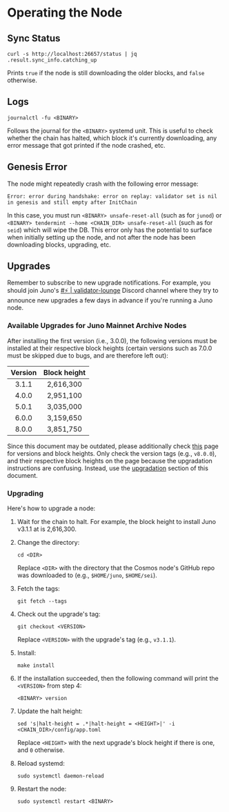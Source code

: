 # Operating the Node

## Sync Status

```shell
curl -s http://localhost:26657/status | jq .result.sync_info.catching_up
```

Prints `true` if the node is still downloading the older blocks, and `false` otherwise.

## Logs

```shell
journalctl -fu <BINARY>
```

Follows the journal for the `<BINARY>` systemd unit. This is useful to check whether the chain has halted, which block it's currently downloading, any error message that got printed if the node crashed, etc.

## Genesis Error

The node might repeatedly crash with the following error message:

```
Error: error during handshake: error on replay: validator set is nil in genesis and still empty after InitChain
```

In this case, you must run `<BINARY> unsafe-reset-all` (such as for `junod`) or `<BINARY> tendermint --home <CHAIN_DIR> unsafe-reset-all` (such as for `seid`) which will wipe the DB. This error only has the potential to surface when initially setting up the node, and not after the node has been downloading blocks, upgrading, etc.

## Upgrades

Remember to subscribe to new upgrade notifications. For example, you should join Juno's [#⚡ | validator-lounge](https://discord.com/channels/816256689078403103/816263136491339867) Discord channel where they try to announce new upgrades a few days in advance if you're running a Juno node.

### Available Upgrades for Juno Mainnet Archive Nodes

After installing the first version (i.e., 3.0.0), the following versions must be installed at their respective block heights (certain versions such as 7.0.0 must be skipped due to bugs, and are therefore left out):

|Version|Block height|
|:---:|:---:|
|3.1.1|2,616,300|
|4.0.0|2,951,100|
|5.0.1|3,035,000|
|6.0.0|3,159,650|
|8.0.0|3,851,750|

Since this document may be outdated, please additionally check [this](https://docs.junonetwork.io/validators/mainnet-upgrades) page for versions and block heights. Only check the version tags (e.g., `v8.0.0`), and their respective block heights on the page because the upgradation instructions are confusing. Instead, use the [upgradation](#upgrading) section of this document.

### Upgrading

Here's how to upgrade a node:
1. Wait for the chain to halt. For example, the block height to install Juno v3.1.1 at is 2,616,300.
2. Change the directory:

    ```shell
    cd <DIR>
    ```

    Replace `<DIR>` with the directory that the Cosmos node's GitHub repo was downloaded to (e.g., `$HOME/juno`, `$HOME/sei`).
3. Fetch the tags:

    ```shell
    git fetch --tags
    ```
4. Check out the upgrade's tag:

    ```shell
    git checkout <VERSION>
    ```

   Replace `<VERSION>` with the upgrade's tag (e.g., `v3.1.1`).
5. Install:

    ```shell
    make install
    ```
6. If the installation succeeded, then the following command will print the `<VERSION>` from step 4:

    ```shell
    <BINARY> version
    ```
7. Update the halt height:

    ```shell
    sed 's|halt-height = .*|halt-height = <HEIGHT>|' -i <CHAIN_DIR>/config/app.toml
    ```

   Replace `<HEIGHT>` with the next upgrade's block height if there is one, and `0` otherwise.
8. Reload systemd:

    ```shell
    sudo systemctl daemon-reload
    ```
9. Restart the node:

    ```shell
    sudo systemctl restart <BINARY>
    ```
